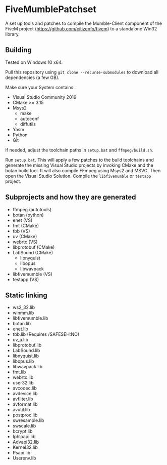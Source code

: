 # FiveMumblePatchset

A set up tools and patches to compile the Mumble-Client component of the FiveM project (https://github.com/citizenfx/fivem) to a standalone Win32 library.

## Building

Tested on Windows 10 x64.

Pull this repository using `git clone --recurse-submodules` to download all dependencies (a few GB).

Make sure your System contains:
 - Visual Studio Community 2019
 - CMake >= 3.15
 - Msys2
   - make
   - autoconf
   - diffutils
 - Yasm
 - Python
 - Git

If needed, adjust the toolchain paths in `setup.bat` and `ffmpeg/build.sh`.

Run `setup.bat`.  This will apply a few patches to the build toolchains and generate the missing Visual Studio projects by invoking CMake and the botan build tool. It will also compile FFmpeg using Msys2 and MSVC. Then open the Visual Studio Solution. Compile the `libfivemumble` or `testapp` project.

## Subprojects and how they are generated

- ffmpeg (autotools)
- botan (python)
- enet (VS)
- fmt (CMake)
- tbb (VS)
- uv (CMake)
- webrtc (VS)
- libprotobuf (CMake)
- LabSound (CMake)
  - libnyquist
  - libopus
  - libwavpack
- libfivemumble (VS)
- testapp (VS)

## Static linking

- ws2_32.lib
- winmm.lib
- libfivemumble.lib
- botan.lib
- enet.lib
- tbb.lib (Requires /SAFESEH:NO)
- uv_a.lib
- libprotobuf.lib
- LabSound.lib
- libnyquist.lib
- libopus.lib
- libwavpack.lib
- fmt.lib
- webrtc.lib
- user32.lib
- avcodec.lib
- avdevice.lib
- avfilter.lib
- avformat.lib
- avutil.lib
- postproc.lib
- swresample.lib
- swscale.lib
- bcrypt.lib
- Iphlpapi.lib
- Advapi32.lib
- Kernel32.lib
- Psapi.lib
- Userenv.lib
